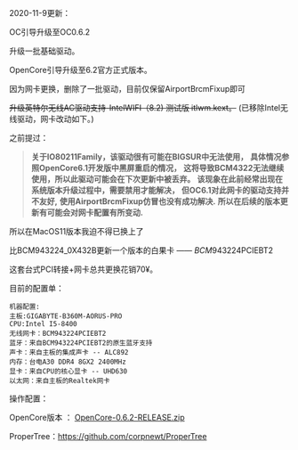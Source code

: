2020-11-9更新：

OC引导升级至OC0.6.2

升级一批基础驱动。

OpenCore引导升级至6.2官方正式版本。

因为网卡更换，删除了一批驱动，目前仅保留AirportBrcmFixup即可

~~升级英特尔无线AC驱动支持-IntelWIFI（8.2) 测试版  itlwm.kext。~~ (已移除Intel无线驱动，网卡改动如下。)

之前提过：

> **关于IO80211Family，该驱动很有可能在BIGSUR中无法使用，**
> **具体情况参照OpenCore6.1开发版中黑屏重启的情况，**
> **这将导致BCM4322无法继续使用，所以此驱动可能会在下次更新中被丢弃。**
> **该现象在此前经常出现在系统版本升级过程中，需要禁用才能解决，**
> **但OC6.1对此网卡的驱动支持并不友好,**
> **使用AirportBrcmFixup仿冒也没有成功解决.**
> **所以在后续的版本更新有可能会对网卡配置有所变动.**

所以在MacOS11版本我迫不得已换上了

比BCM943224_0X432B更新一个版本的白果卡 —— *BCM*943224PCIEBT2

这套台式PCI转接+网卡总共更换花销70¥。

目前的配置单：

```
机器配置:
主板:GIGABYTE-B360M-AORUS-PRO
CPU:Intel I5-8400
无线网卡：BCM943224PCIEBT2
蓝牙：来自BCM943224PCIEBT2的原生蓝牙支持 
声卡：来自主板的集成声卡 -- ALC892
内存：台电A30 DDR4 8GX2 2400MHz
显卡：来自CPU的核心显卡 -- UHD630
以太网：来自主板的Realtek网卡
```

操作配置：

OpenCore版本 ： [OpenCore-0.6.2-RELEASE.zip](https://github.com/acidanthera/OpenCorePkg/releases/tag/0.6.2)

ProperTree：https://github.com/corpnewt/ProperTree


